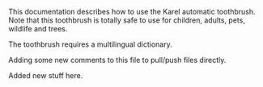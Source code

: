 
This documentation describes how to use the Karel automatic toothbrush.
Note that this toothbrush is totally safe to use for children, adults,
pets, wildlife and trees.

The toothbrush requires a multilingual dictionary.

Adding some new comments to this file to pull/push files directly.

Added new stuff here.

